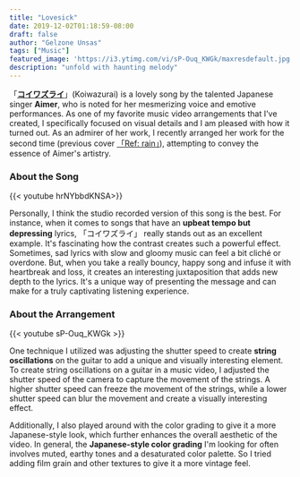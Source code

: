 ```yaml
---
title: "Lovesick"
date: 2019-12-02T01:18:59-08:00
draft: false
author: "Gelzone Unsas"
tags: ["Music"]
featured_image: 'https://i3.ytimg.com/vi/sP-Ouq_KWGk/maxresdefault.jpg'
description: "unfold with haunting melody"
---
```


「[**コイワズライ**](https://www.youtube.com/watch?v=sP-Ouq_KWGk)」(Koiwazurai) is a lovely song by the talented Japanese singer **Aimer**, who is noted for her mesmerizing voice and emotive performances. As one of my favorite music video arrangements that I've created, I specifically focused on visual details and I am pleased with how it turned out. <!--more--> As an admirer of her work, I recently arranged her work for the second time (previous cover [「Ref: rain」](https://gelzonexunsas.github.io/posts/music/ref-rain/)), attempting to convey the essence of Aimer's artistry. 

### About the Song

{{< youtube hrNYbbdKNSA>}}

Personally, I think the studio recorded version of this song is the best. For instance, when it comes to songs that have an **upbeat tempo but depressing** lyrics, 「コイワズライ」 really stands out as an excellent example. It's fascinating how the contrast creates such a powerful effect. Sometimes, sad lyrics with slow and gloomy music can feel a bit cliché or overdone. But, when you take a really bouncy, happy song and infuse it with heartbreak and loss, it creates an interesting juxtaposition that adds new depth to the lyrics. It's a unique way of presenting the message and can make for a truly captivating listening experience.

### About the Arrangement

{{< youtube sP-Ouq_KWGk >}}

One technique I utilized was adjusting the shutter speed to create **string oscillations** on the guitar to add a unique and visually interesting element. To create string oscillations on a guitar in a music video, I adjusted the shutter speed of the camera to capture the movement of the strings. A higher shutter speed can freeze the movement of the strings, while a lower shutter speed can blur the movement and create a visually interesting effect.

Additionally, I also played around with the color grading to give it a more Japanese-style look, which further enhances the overall aesthetic of the video. In general, the **Japanese-style color grading** I'm looking for often involves muted, earthy tones and a desaturated color palette. So I tried adding film grain and other textures to give it a more vintage feel.